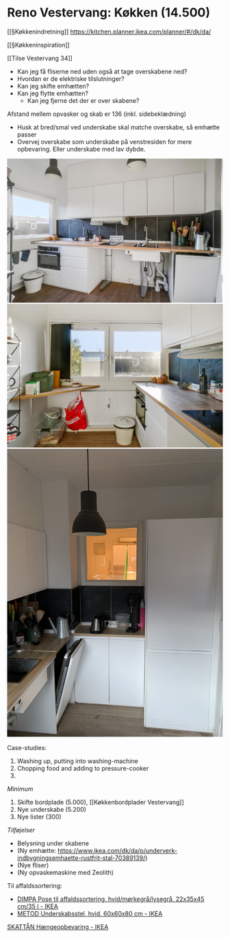 # Reno Vestervang: Køkken (14.500)
[[§Køkkenindretning]]
https://kitchen.planner.ikea.com/planner/#/dk/da/

[[§Køkkeninspiration]]

[[Tilse Vestervang 34]]
* Kan jeg få fliserne ned uden også at tage overskabene ned? 
* Hvordan er de elektriske tilslutninger?
* Kan jeg skifte emhætten?
* Kan jeg flytte emhætten?
	* Kan jeg fjerne det der er over skabene?

Afstand mellem opvasker og skab er 136 (inkl. sidebeklædning)

* Husk at bred/smal ved underskabe skal matche overskabe, så emhætte passer
* Overvej overskabe som underskabe på venstresiden for mere opbevaring. Eller underskabe med lav dybde.

![](BearImages/736BA4BA-891F-4C3E-A686-89710D784E5B-77888-000002C500D043FC/customsize.jpg)
![](BearImages/6EC19B62-4DE5-4BA6-BA91-6B4D81F8AC19-77888-000002C504BF7543/customsize.jpg)
![](BearImages/4088E3B3-EF5C-4D33-BF38-31B0803E9D78-80814-0000077EB9F75DCD/IMG_0052.jpeg)

Case-studies:
1. Washing up, putting into washing-machine
2. Chopping food and adding to pressure-cooker
3. 

*Minimum*
1. Skifte bordplade (5.000), [[Køkkenbordplader Vestervang]]
2. Nye underskabe (5.200)
3. Nye lister (300)

*Tilføjelser*
* Belysning under skabene
* (Ny emhætte: https://www.ikea.com/dk/da/p/underverk-indbygningsemhaette-rustfrit-stal-70389139/)
* (Nye fliser)
* (Ny opvaskemaskine med Zeolith)

Til affaldssortering:
* [DIMPA Pose til affaldssortering, hvid/mørkegrå/lysegrå, 22x35x45 cm/35 l - IKEA](https://www.ikea.com/dk/da/p/dimpa-pose-til-affaldssortering-hvid-morkegra-lysegra-40180136/)
* [METOD Underskabsstel, hvid, 60x60x80 cm - IKEA](https://www.ikea.com/dk/da/p/metod-underskabsstel-hvid-50205626/) 

[SKATTÅN Hængeopbevaring - IKEA](https://www.ikea.com/dk/da/p/skattan-haengeopbevaring-30465757/)

<!-- #p0 #hp -->

<!-- {BearID:5F27F8E0-29C8-4976-A6DA-8BC8238500AF-83270-00000594898278B4} -->
